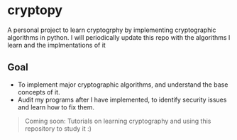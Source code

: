 # cryptopy

A personal project to learn cryptogrphy by implementing cryptographic algorithms in python. I will periodically update this repo with the algorithms I learn and the implmentations of it

## Goal 
- To implement major cryptographic algorithms, and understand the base concepts of it. 
- Audit my programs after I have implemented, to identify security issues and learn how to fix them. 

> Coming soon: Tutorials on learning cryptography and using this repository to study it :)